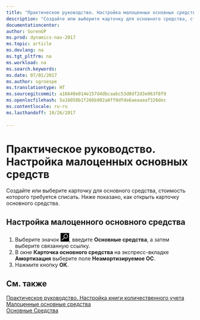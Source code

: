 ```yaml
---
title: "Практическое руководство. Настройка малоценных основных средств"
description: "Создайте или выберите карточку для основного средства, стоимость которого требуется списать. Ниже показано, как открыть карточку основного средства."
documentationcenter: 
author: SorenGP
ms.prod: dynamics-nav-2017
ms.topic: article
ms.devlang: na
ms.tgt_pltfrm: na
ms.workload: na
ms.search.keywords: 
ms.date: 07/01/2017
ms.author: sgroespe
ms.translationtype: HT
ms.sourcegitcommit: a16640e014e157d4dbcaabc53d0df2d3e063f8f9
ms.openlocfilehash: 5a16058b1f266b902a8ff0dfde6aeaaaaf326dec
ms.contentlocale: ru-ru
ms.lasthandoff: 10/26/2017

---
```

# <a name="how-to-set-up-undepreciable-fixed-assets"></a>Практическое руководство. Настройка малоценных основных средств
Создайте или выберите карточку для основного средства, стоимость которого требуется списать. Ниже показано, как открыть карточку основного средства.  

## <a name="to-set-up-an-undepreciable-fixed-asset"></a>Настройка малоценного основного средства  

1.  Выберите значок ![Поиск страницы или отчета](../../media/ui-search/search_small.png "Значок поиска страницы или отчета"), введите **Основные средства**, а затем выберите связанную ссылку.  
2.  В окне **Карточка основного средства** на экспресс-вкладке **Амортизация** выберите поле **Неамортизируемое ОС**.  
3.  Нажмите кнопку **ОК**.  

## <a name="see-also"></a>См. также  
 [Практическое руководство. Настройка книги количественного учета](how-to-set-up-a-quantity-book.md)   
 [Малоценные основные средства](undepreciable-fixed-assets.md)   
 [Основные Средства](../../fa-manage.md)

